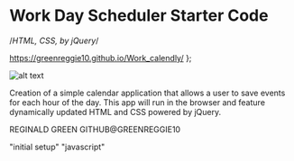 <!-- Title -->
# Work Day Scheduler Starter Code

<!-- list of technologies used -->
/*HTML, CSS, by jQuery*/

<!-- URL to hosted site -->
 https://greenreggie10.github.io/Work_calendly/ };

<!-- picture of site -->
![alt text]()

<!-- description of the site purpose -->
Creation of a simple calendar application that allows a user to save events for each hour of the day. This app will run in the browser and feature dynamically updated HTML and CSS powered by jQuery.

<!-- author & contributors -->
REGINALD GREEN GITHUB@GREENREGGIE10

<!-- updates -->
"initial setup"
"javascript"
